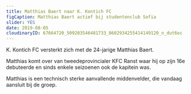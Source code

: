```yaml
---
title: Matthias Baert naar K. Kontich FC
figCaption: Matthias Baert actief bij studentenclub Sofia
slider: YES
date: 2019-08-05
cloudinaryID: 67664720_509203546481733_8602934255414149120_n_dut6oc
---
```

K. Kontich FC versterkt zich met de 24-jarige Matthias Baert. 

Matthias komt over van tweedeprovincialer KFC Ranst waar hij op zijn 16e debuteerde en sinds enkele seizoenen ook de kapitein was.

Matthias is een technisch sterke aanvallende middenvelder, die vandaag aansluit bij de groep.
